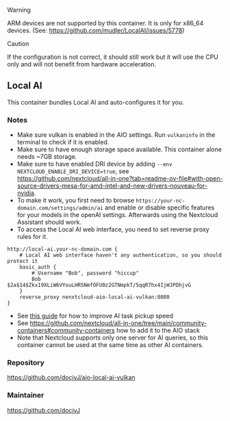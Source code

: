 
> [!WARNING]
> ARM devices are not supported by this container. It is only for x86_64 devices. (See: https://github.com/mudler/LocalAI/issues/5778)

> [!CAUTION]
> If the configuration is not correct, it should still work but it will use the CPU only and will not benefit from hardware acceleration.

## Local AI
This container bundles Local AI and auto-configures it for you.

### Notes
- Make sure vulkan is enabled in the AIO settings. Run `vulkaninfo` in the terminal to check if it is enabled.
- Make sure to have enough storage space available. This container alone needs ~7GB storage.
- Make sure to have enabled DRI device by adding `--env NEXTCLOUD_ENABLE_DRI_DEVICE=true`, see https://github.com/nextcloud/all-in-one?tab=readme-ov-file#with-open-source-drivers-mesa-for-amd-intel-and-new-drivers-nouveau-for-nvidia.
-  To make it work, you first need to browse `https://your-nc-domain.com/settings/admin/ai` and enable or disable specific features for your models in the openAI settings. Afterwards using the Nextcloud Assistant should work.
- To access the Local AI web interface, you need to set reverse proxy rules for it.
```Cadyfile
http://local-ai.your-nc-domain.com {
    # Local AI web interface haven't any authentication, so you should protect it
    basic_auth {
        # Username "Bob", password "hiccup"
        Bob $2a$14$Zkx19XLiW6VYouLHR5NmfOFU0z2GTNmpkT/5qqR7hx4IjWJPDhjvG
    }
    reverse_proxy nenxtcloud-aio-local-ai-vulkan:8080
}
```
- See [this guide](https://github.com/nextcloud/all-in-one/discussions/5430) for how to improve AI task pickup speed
- See https://github.com/nextcloud/all-in-one/tree/main/community-containers#community-containers how to add it to the AIO stack
- Note that Nextcloud supports only one server for AI queries, so this container cannot be used at the same time as other AI containers.

### Repository
https://github.com/docjyJ/aio-local-ai-vulkan

### Maintainer
https://github.com/docjyJ
